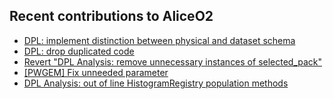 ## Recent contributions to AliceO2
- [DPL: implement distinction between physical and dataset schema](https://github.com/AliceO2Group/AliceO2/pull/13917)
- [DPL: drop duplicated code](https://github.com/AliceO2Group/AliceO2/pull/13914)
- [Revert "DPL Analysis: remove unnecessary instances of selected_pack"](https://github.com/AliceO2Group/AliceO2/pull/13913)
- [[PWGEM] Fix unneeded parameter](https://github.com/AliceO2Group/O2Physics/pull/9591)
- [DPL Analysis: out of line HistogramRegistry population methods](https://github.com/AliceO2Group/AliceO2/pull/13906)
